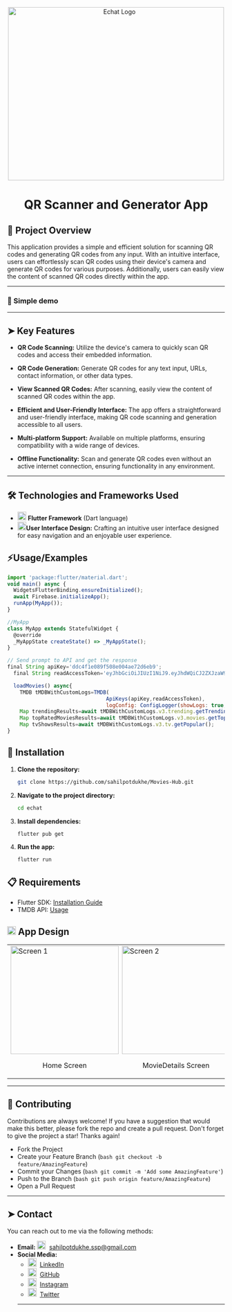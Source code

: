 <!-- Project Title -->
<div align="center" style="display: flex; align-items: center; justify-content: center;">
  <img src="readmeimages/movieshublogo.jpeg" alt="Echat Logo" width="500" height="400">
</div>


<h1 align="center">QR Scanner and Generator App</h1>

## 🔰 Project Overview
This application provides a simple and efficient solution for scanning QR codes and generating QR codes from any input. With an intuitive interface, users can effortlessly scan QR codes using their device's camera and generate QR codes for various purposes. Additionally, users can easily view the content of scanned QR codes directly within the app.

---
### 🎥 Simple demo

---
## ➤ Key Features

- **QR Code Scanning:** Utilize the device's camera to quickly scan QR codes and access their embedded information.

- **QR Code Generation:** Generate QR codes for any text input, URLs, contact information, or other data types.

- **View Scanned QR Codes:** After scanning, easily view the content of scanned QR codes within the app.

- **Efficient and User-Friendly Interface:** The app offers a straightforward and user-friendly interface, making QR code scanning and generation accessible to all users.

- **Multi-platform Support:** Available on multiple platforms, ensuring compatibility with a wide range of devices.

- **Offline Functionality:** Scan and generate QR codes even without an active internet connection, ensuring functionality in any environment.


---
## 🛠 Technologies and Frameworks Used
- <img src="https://user-images.githubusercontent.com/25181517/186150365-da1eccce-6201-487c-8649-45e9e99435fd.png" alt="Flutter" width="20" height="20"> **Flutter Framework** (Dart language)
- <img src="https://upload.wikimedia.org/wikipedia/commons/3/33/Figma-logo.svg" alt="Figma" width="20" height="20">**User Interface Design:** Crafting an intuitive user interface designed for easy navigation and an enjoyable user experience.

## ⚡Usage/Examples

```javascript
import 'package:flutter/material.dart';
void main() async {
  WidgetsFlutterBinding.ensureInitialized();
  await Firebase.initializeApp();
  runApp(MyApp());
}

//MyApp
class MyApp extends StatefulWidget {
  @override
  _MyAppState createState() => _MyAppState();
}

// Send prompt to API and get the response
final String apiKey='ddc4f1e089f508e004ae72d6eb9';
  final String readAccessToken='eyJhbGciOiJIUzI1NiJ9.eyJhdWQiCJ2ZXJzaW9uIjoxfQ.Gw0EtDta7KDYAI7BKeRxMCd1a94B2u8gAfdLxYlbjcc';

  loadMovies() async{
    TMDB tMDBWithCustomLogs=TMDB(
                                ApiKeys(apiKey,readAccessToken),
                                logConfig: ConfigLogger(showLogs: true,showErrorLogs: true));
    Map trendingResults=await tMDBWithCustomLogs.v3.trending.getTrending();
    Map topRatedMoviesResults=await tMDBWithCustomLogs.v3.movies.getTopRated();
    Map tvShowsResults=await tMDBWithCustomLogs.v3.tv.getPopular();
}
```

## 🚀 Installation

1. **Clone the repository:**

   ```bash
   git clone https://github.com/sahilpotdukhe/Movies-Hub.git
2. **Navigate to the project directory:**
    ```bash
    cd echat
3. **Install dependencies:**
    ```bash
    flutter pub get
4. **Run the app:**
    ```bash
    flutter run

## 📋 Requirements

- Flutter SDK: [Installation Guide](https://flutter.dev/docs/get-started/install)
- TMDB API: [Usage](https://developer.themoviedb.org/reference/intro/getting-started)

## <img src="https://upload.wikimedia.org/wikipedia/commons/3/33/Figma-logo.svg" alt="Figma" width="20" height="20"> App Design

<div align="center">
  <table style="border-collapse: collapse;">
    <tr>
      <td style="padding-right: 0px; border: none;">
        <img src="readmeimages/1.png" alt="Screen 1" width="250">
        <p align="center">Home Screen</p>
      </td>
      <td style="padding-right: 0px; border: none;">
        <img src="readmeimages/2.png" alt="Screen 2" width="250">
        <p align="center">MovieDetails Screen</p>
      </td>
      <td style="border: none;">
        <img src="readmeimages/3.png" alt="Screen 3" width="250">
        <p align="center">TrailerPlayback Screen </p>
      </td>
    </tr>
  </table>
</div>

---
## 🤝 Contributing
Contributions are always welcome!
If you have a suggestion that would make this better, please fork the repo and create a pull request. Don't forget to give the project a star! Thanks again!
- Fork the Project
- Create your Feature Branch (```bash git checkout -b feature/AmazingFeature```)
- Commit your Changes (```bash git commit -m 'Add some AmazingFeature'```)
- Push to the Branch (```bash git push origin feature/AmazingFeature```)
- Open a Pull Request 


---
## ➤ Contact
You can reach out to me via the following methods:

- **Email:**  <img src="https://github.com/SatYu26/SatYu26/blob/master/Assets/Gmail.svg" alt="Gmail" width="20" height="20">&nbsp;&nbsp;<a href="mailto:sahilpotdukhe.ssp@gmail.com">sahilpotdukhe.ssp@gmail.com
- **Social Media:**
   - <img src="https://github.com/SatYu26/SatYu26/blob/master/Assets/Linkedin.svg" alt="Linkedin" width="20" height="20">&nbsp;&nbsp;[LinkedIn](https://www.linkedin.com/in/sahil-potdukhe/)
   - <img src="https://w7.pngwing.com/pngs/914/758/png-transparent-github-social-media-computer-icons-logo-android-github-logo-computer-wallpaper-banner-thumbnail.png" alt="Github" width="20" height="20">&nbsp;&nbsp;[GitHub](https://github.com/sahilpotdukhe)
   - <img src="https://github.com/SatYu26/SatYu26/blob/master/Assets/Instagram.svg" alt="Instagram" width="20" height="20">&nbsp;&nbsp;[Instagram](https://www.instagram.com/sahilpotdukhe11/)
   - <img src="https://github.com/SatYu26/SatYu26/blob/master/Assets/Twitter.svg" alt="Twitter" width="20" height="20">&nbsp;&nbsp;[Twitter](https://twitter.com/SahilPotdukhe)
  ---
